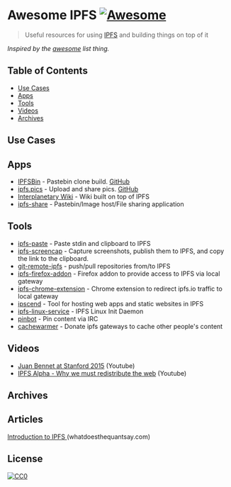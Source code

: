 # Awesome IPFS [![Awesome](https://cdn.rawgit.com/sindresorhus/awesome/d7305f38d29fed78fa85652e3a63e154dd8e8829/media/badge.svg)](https://github.com/sindresorhus/awesome)

> Useful resources for using [IPFS](https://ipfs.io) and building things on top of it

*Inspired by the [awesome](https://github.com/sindresorhus/awesome) list thing.*


## Table of Contents

* [Use Cases](#use-cases)
* [Apps](#apps)
* [Tools](#tools)
* [Videos](#videos)
* [Archives](#archives)

## Use Cases

## Apps

* [IPFSBin](http://ipfsbin.xyz/) - Pastebin clone build. [GitHub](https://github.com/victorbjelkholm/ipfsbin)
* [ipfs.pics](http://ipfs.pics/) - Upload and share pics. [GitHub](https://github.com/ipfspics/server)
* [Interplanetary Wiki](https://github.com/jamescarlyle/ipfs-wiki) - Wiki built on top of IPFS
* [ipfs-share](https://github.com/rameshvarun/ipfs-share) - Pastebin/Image host/File sharing application

## Tools

* [ipfs-paste](https://github.com/jbenet/ipfs-paste) - Paste stdin and clipboard to IPFS
* [ipfs-screencap](https://github.com/jbenet/ipfs-screencap) - Capture screenshots, publish them to IPFS, and copy the link to the clipboard.
* [git-remote-ipfs](https://github.com/cryptix/git-remote-ipfs) - push/pull repositories from/to IPFS
* [ipfs-firefox-addon](https://github.com/lidel/ipfs-firefox-addon) - Firefox addon to provide access to IPFS via local gateway
* [ipfs-chrome-extension](https://github.com/dylanPowers/ipfs-chrome-extension) - Chrome extension to redirect ipfs.io traffic to local gateway
* [ipscend](https://github.com/diasdavid/ipscend) - Tool for hosting web apps and static websites in IPFS
* [ipfs-linux-service](https://github.com/dylanPowers/ipfs-linux-service) - IPFS Linux Init Daemon
* [pinbot](https://github.com/whyrusleeping/pinbot) - Pin content via IRC
* [cachewarmer](https://github.com/BrendanBenshoof/cachewarmer) - Donate ipfs gateways to cache other people's content


## Videos

* [Juan Bennet at Stanford 2015](https://www.youtube.com/watch?v=HUVmypx9HGI) (Youtube)
* [IPFS Alpha - Why we must redistribute the web](https://www.youtube.com/watch?v=skMTdSEaCtA) (Youtube)


## Archives

## Articles

[Introduction to IPFS ](http://whatdoesthequantsay.com/2015/09/13/ipfs-introduction-by-example/) (whatdoesthequantsay.com)

## License

[![CC0](http://i.creativecommons.org/p/zero/1.0/88x31.png)](http://creativecommons.org/publicdomain/zero/1.0/)
